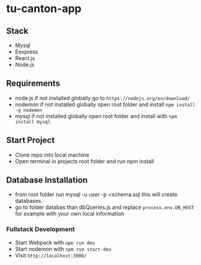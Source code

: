# tu-canton-app

## Stack
- Mysql
- Eexpress
- React.js
- Node.js

## Requirements
- node.js if not installed globally  go to `https://nodejs.org/en/download/`
- nodemon if not installed globally open root folder and install `npm install -g nodemon`
- mysql if not installed globally open root folder and install with `npm install mysql`

## Start Project
- Clone repo into local machine
- Open terminal in projects root folder and run npm install

## Database Installation
- from root folder  run mysql -u user -p <schema.sql this will create databases.  
- go to folder databas than dbQueries.js and replace `process.env.DB_HOST` for example with your own local information

### Fullstack Development
- Start Webpack with `npm run dev`
- Start nodemon with `npm run start-dev`
- Visit `http://localhost:3000/`
